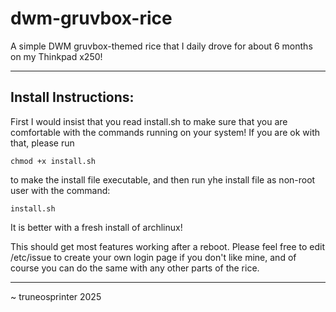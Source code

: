 # dwm-gruvbox-rice
A simple DWM gruvbox-themed rice that I daily drove for about 6 months on my Thinkpad x250!

----------------------------------------------------------------------------

## Install Instructions:
First I would insist that you read install.sh to make sure that you are comfortable with the commands running on your system!
If you are ok with that, please run

  ```chmod +x install.sh```

to make the install file executable, and then run yhe install file as non-root user with the command:

  ```install.sh```

It is better with a fresh install of archlinux!

This should get most features working after a reboot. Please feel free to edit /etc/issue to create your own login page if you don't like mine, and of course you can do the same with any other parts of the rice.

----------------------------------------------------------------------------

~ truneosprinter 2025
